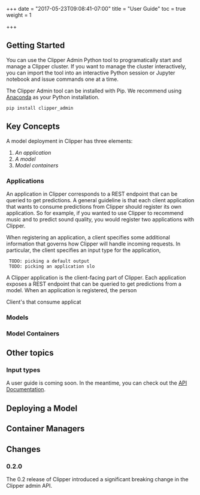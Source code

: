 +++
date = "2017-05-23T09:08:41-07:00"
title = "User Guide"
toc = true
weight = 1

+++

## Getting Started

You can use the Clipper Admin Python tool to programatically start and manage a Clipper cluster.
If you want to manage the cluster interactively, you can import the tool into an interactive Python
session or Jupyter notebook and issue commands one at a time.

The Clipper Admin tool can be installed with Pip. We recommend
using [Anaconda](https://www.continuum.io/downloads) as your Python
installation.

```
pip install clipper_admin
```

## Key Concepts

A model deployment in Clipper has three elements:

1. *An application*
2. *A model*
3. *Model containers*


### Applications

An application in Clipper corresponds to a REST endpoint that can be queried to get predictions.
A general guideline is that each client application that wants to consume predictions from Clipper
should register its own application. So for example, if you wanted to use Clipper to recommend music
and to predict sound quality, you would register two applications with Clipper.

When registering an application, a client specifies some additional information that governs how Clipper
will handle incoming requests. In particular, the client specifies an input type for the application,


     TODO: picking a default output
     TODO: picking an application slo

A Clipper application is the client-facing part of Clipper. Each application exposes
a REST endpoint that can be queried to get predictions from a model. When an application
is registered, the person

Client's that consume
applicat

### Models

### Model Containers

## Other topics

### Input types

A user guide is coming soon.
In the meantime, you can check out the [API Documentation](http://docs.clipper.ai).

## Deploying a Model


## Container Managers



## Changes

### 0.2.0
The 0.2 release of Clipper introduced a significant breaking change in the Clipper admin API.

